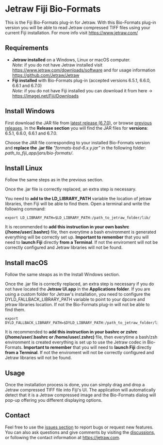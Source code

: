 # Jetraw Fiji Bio-Formats
This is the Fiji Bio-Formats plug-in for Jetraw. With this Bio-Formats plug-in version you will be able to read Jetraw compressed TIFF files using your current Fiji installation. For more info visit https://www.jetraw.com/

## Requirements
- **Jetraw installed** on a Windows, Linux or macOS computer.<br/>
*Note:* if you do not have Jetraw installed visit https://www.jetraw.com/downloads/software and for usage information https://github.com/Jetraw/Jetraw
- **Fiji installed** with Bio-Formats plug-in (accepted versions 6.5.1, 6.6.0, 6.6.1 and 6.7.0)<br/>
*Note:* if you do not have Fiji installed you can download it from here -> https://imagej.net/Fiji/Downloads

## Install Windows
First download the JAR file from [latest release (6.7.0)](https://github.com/Jetraw/Bio-Formats/releases/download/21.09.15.4/formats-bsd-6.7.0.jar), or browse [previous releases](https://github.com/Jetraw/Bio-Formats/releases). In the **Release section** you will find the JAR files for **versions**: 6.5.1, 6.6.0, 6.6.1 and 6.7.0.  

Choose the JAR file corresponding to your installed Bio-Formats version and **replace the .jar file** *"formats-bsd-6.x.y.jar"* in the following folder:
*path_to_fiji_app/jars/bio-formats/*.

## Install Linux
Follow the same steps as in the previous section. 

Once the .jar file is correctly replaced, an extra step is necessary. 

You need to **add to the LD_LIBRARY_PATH** variable the location of jetraw libraries, then Fiji will be able to find them. Open a terminal and write the following command:  

```
export LD_LIBRARY_PATH=$LD_LIBRARY_PATH:/path_to_jetraw_folder/lib/
```

It is recommended to **add this instruction in your own bashrc (/home/user/.bashrc)** file, then everytime a bash environment is generated everything will be correctly set up. **Important to remember** that you will need to **launch Fiji** directly **from a Terminal**. If not the enviroment will not be correctly configured and Jetraw libraries will not be found. 

## Install macOS
Follow the same steaps as in the Install Windows section. 

Once the .jar file is correctly replaced, an extra step is necessary if you do not have located the **Jetraw UI.app** in the **Applications folder**. If you are using a custom folder for Jetraw's installation, you need to configure the DYLD_FALLBACK_LIBRARY_PATH variable to point to your dpcore and jetraw libraries location. If not the Bio-Formats plug-in will not be able to find them.

```
export DYLD_FALLBACK_LIBRARY_PATH=$DYLD_LIBRARY_PATH:/path_to_jetraw_folder/lib/
```

It is recommended to **add this instruction in your bashrc or zshrc (/home/user/.bashrc or /home/user/.zshrc)** file, then everytime a bash/zsh environment is created everything is set up to use the Jetraw codec in Bio-Formats. **Important to remember** that you will need to **launch Fiji** directly **from a Terminal**. If not the enviroment will not be correctly configured and Jetraw libraries will not be found. 

## Usage
Once the installation process is done, you can simply drag and drop a Jetraw compressed TIFF file into Fiji's UI. The application will automatically 
detect that it is a Jetraw compressed image and the Bio-Formats dialog will pop-up offering you different displaying options. 

## Contact
Feel free to use the [issues section](https://github.com/Jetraw/Bio-Formats/issues) to report bugs or request new features. You can also ask questions and give comments by visiting the [discussions](https://github.com/Jetraw/Bio-Formats/discussions), or following the contact information at https://jetraw.com.
